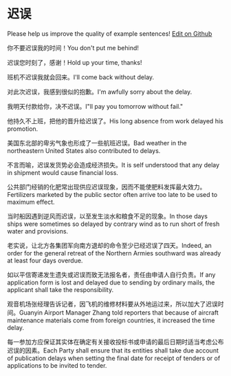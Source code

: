 # 迟误

Please help us improve the quality of example sentences! [Edit on Github](https://github.com/jiyushe/jiyu-example-sentence-source/blob/main/chinese/chiwu.md)

<p><span class="chinese">你不要迟误我的时间！</span><span class="english">You don't put me behind!</span></p>

<p><span class="chinese">迟误您时刻了，感谢！</span><span class="english">Hold up your time, thanks!</span></p>

<p><span class="chinese">班机不迟误我就会回来。</span><span class="english">I'll come back without delay.</span></p>

<p><span class="chinese">对此次迟误，我感到很似的抱歉。</span><span class="english">I'm awfully sorry about the delay.</span></p>

<p><span class="chinese">我明天付款给你，决不迟误。</span><span class="english">I"ll pay you tomorrow without fail."</span></p>

<p><span class="chinese">他持久不上班，把他的晋升给迟误了。</span><span class="english">His long absence from work delayed his promotion.</span></p>

<p><span class="chinese">美国东北部的卑劣气象也形成了一些航班迟误。</span><span class="english">Bad weather in the northeastern United States also contributed to delays.</span></p>

<p><span class="chinese">不言而喻，迟误发货势必会造成经济损失。</span><span class="english">It is self understood that any delay in shipment would cause financial loss.</span></p>

<p><span class="chinese">公共部门经销的化肥常出现供应迟误现象，因而不能使肥料发挥最大效力。</span><span class="english">Fertilizers marketed by the public sector often arrive too late to be used to maximum effect.</span></p>

<p><span class="chinese">当时船因遇到逆风而迟误，以至发生淡水和粮食不足的现象。</span><span class="english">In those days ships were sometimes so delayed by contrary wind as to run short of fresh water and provisions.</span></p>

<p><span class="chinese">老实说，让北方各集团军向南方退却的命令至少已经迟误了四天。</span><span class="english">Indeed, an order for the general retreat of the Northern Armies southward was already at least four days overdue.</span></p>

<p><span class="chinese">如以平信寄递发生遗失或迟误而致无法报名者，责任由申请人自行负责。</span><span class="english">If any application form is lost and delayed due to sending by ordinary mails, the applicant shall take the responsibility.</span></p>

<p><span class="chinese">观音机场张经理告诉记者，因飞机的维修材料要从外地运过来，所以加大了迟误时间。</span><span class="english">Guanyin Airport Manager Zhang told reporters that because of aircraft maintenance materials come from foreign countries, it increased the time delay.</span></p>

<p><span class="chinese">每一参加方应保证其实体在确定有关接收投标书或申请的最后日期时适当考虑公布迟误的因素。</span><span class="english">Each Party shall ensure that its entities shall take due account of publication delays when setting the final date for receipt of tenders or of applications to be invited to tender.</span></p>

